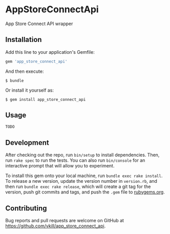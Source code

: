 # AppStoreConnectApi

App Store Connect API wrapper

## Installation

Add this line to your application's Gemfile:

```ruby
gem 'app_store_connect_api'
```

And then execute:

    $ bundle

Or install it yourself as:

    $ gem install app_store_connect_api

## Usage

```
TODO
```

## Development

After checking out the repo, run `bin/setup` to install dependencies. Then, run `rake spec` to run the tests. You can also run `bin/console` for an interactive prompt that will allow you to experiment.

To install this gem onto your local machine, run `bundle exec rake install`. To release a new version, update the version number in `version.rb`, and then run `bundle exec rake release`, which will create a git tag for the version, push git commits and tags, and push the `.gem` file to [rubygems.org](https://rubygems.org).

## Contributing

Bug reports and pull requests are welcome on GitHub at https://github.com/vkill/app_store_connect_api.
